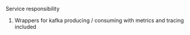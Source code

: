 ﻿Service responsibility
1. Wrappers for kafka producing / consuming with metrics and tracing included